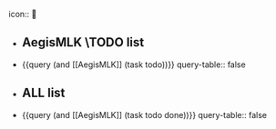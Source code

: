 icon:: 🔪

- ## AegisMLK \TODO list
- {{query (and [[AegisMLK]] (task todo))}}
  query-table:: false
- ## ALL list
- {{query (and [[AegisMLK]] (task todo done))}}
  query-table:: false